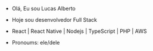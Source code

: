  - Olá, Eu sou Lucas Alberto
 
 - Hoje sou desenvolvedor Full Stack
 - React | React Native | Nodejs | TypeScript | PHP | AWS
 - Pronoums: ele/dele
